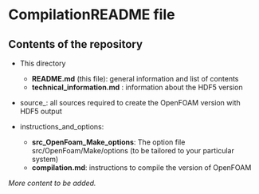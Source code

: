 # CompilationREADME file

## Contents of the repository

* This directory
  * __README.md__ (this file): general information and list of contents
  * __technical_information.md__ : information about the HDF5 version

* source_: all sources required to create the OpenFOAM version with HDF5 output

* instructions_and_options:
  *  __src\_OpenFoam\_Make\_options__: The option file src/OpenFoam/Make/options (to be tailored to your particular system)
  * __compilation.md__: instructions to compile the version of OpenFOAM

*More content to be added.*
